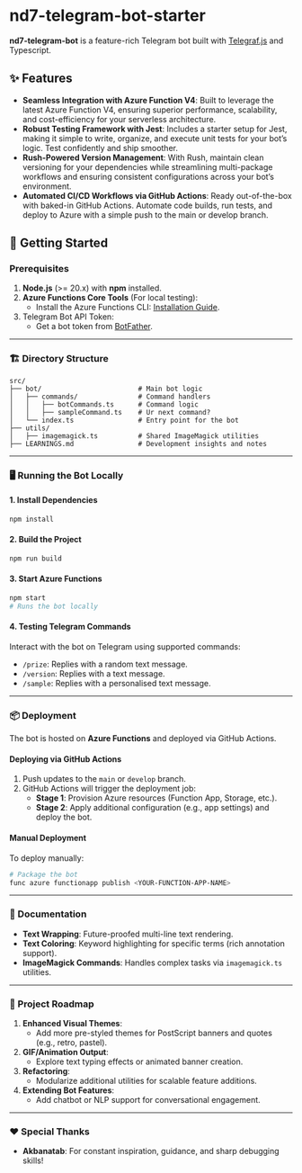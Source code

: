 
# nd7-telegram-bot-starter

**nd7-telegram-bot** is a feature-rich Telegram bot built with [Telegraf.js](https://telegraf.js.org/) and Typescript.

## ✨ Features
- **Seamless Integration with Azure Function V4**:
  Built to leverage the latest Azure Function V4, ensuring superior performance, scalability, and cost-efficiency for your serverless architecture.
- **Robust Testing Framework with Jest**:
  Includes a starter setup for Jest, making it simple to write, organize, and execute unit tests for your bot’s logic. Test confidently and ship smoother.
- **Rush-Powered Version Management**:
  With Rush, maintain clean versioning for your dependencies while streamlining multi-package workflows and ensuring consistent configurations across your bot’s environment.
- **Automated CI/CD Workflows via GitHub Actions**:
  Ready out-of-the-box with baked-in GitHub Actions. Automate code builds, run tests, and deploy to Azure with a simple push to the main or develop branch.

## 🚀 Getting Started
### Prerequisites
1. **Node.js** (>= 20.x) with **npm** installed.
2. **Azure Functions Core Tools** (For local testing):
   - Install the Azure Functions CLI: [Installation Guide](https://learn.microsoft.com/en-us/azure/azure-functions/functions-run-local#install-the-azure-functions-core-tools).
3. Telegram Bot API Token:
   - Get a bot token from [BotFather](https://core.telegram.org/bots#botfather).

---

### 🏗️ Directory Structure
```plaintext
src/
├── bot/                        # Main bot logic
│   ├── commands/               # Command handlers
│   │   ├── botCommands.ts      # Command logic
│   │   ├── sampleCommand.ts    # Ur next command?
│   └── index.ts                # Entry point for the bot
├── utils/
│   ├── imagemagick.ts          # Shared ImageMagick utilities
├── LEARNINGS.md                # Development insights and notes
```

---

### 🖥️ Running the Bot Locally
#### 1. Install Dependencies
```bash
npm install
```

#### 2. Build the Project
```bash
npm run build
```

#### 3. Start Azure Functions
```bash
npm start
# Runs the bot locally
```

#### 4. Testing Telegram Commands
Interact with the bot on Telegram using supported commands:
- `/prize`: Replies with a random text message.
- `/version`: Replies with a text message.
- `/sample`: Replies with a personalised text message.

---

### 📦 Deployment
The bot is hosted on **Azure Functions** and deployed via GitHub Actions.

#### Deploying via GitHub Actions
1. Push updates to the `main` or `develop` branch.
2. GitHub Actions will trigger the deployment job:
   - **Stage 1**: Provision Azure resources (Function App, Storage, etc.).
   - **Stage 2**: Apply additional configuration (e.g., app settings) and deploy the bot.

#### Manual Deployment
To deploy manually:
```bash
# Package the bot
func azure functionapp publish <YOUR-FUNCTION-APP-NAME>
```

---

### 📘 Documentation
- **Text Wrapping**: Future-proofed multi-line text rendering.
- **Text Coloring**: Keyword highlighting for specific terms (rich annotation support).
- **ImageMagick Commands**: Handles complex tasks via `imagemagick.ts` utilities.

---

### 🔮 Project Roadmap
1. **Enhanced Visual Themes**:
   - Add more pre-styled themes for PostScript banners and quotes (e.g., retro, pastel).
2. **GIF/Animation Output**:
   - Explore text typing effects or animated banner creation.
3. **Refactoring**:
   - Modularize additional utilities for scalable feature additions.
4. **Extending Bot Features**:
   - Add chatbot or NLP support for conversational engagement.

---

### ♥️ Special Thanks
- **Akbanatab**: For constant inspiration, guidance, and sharp debugging skills!
